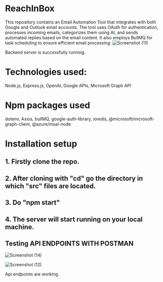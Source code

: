 # ReachInBox

This repository contains an Email Automation Tool that integrates with both Google and Outlook email accounts. The tool uses OAuth for authentication, processes incoming emails, categorizes them using AI, and sends automated replies based on the email content. It also employs BullMQ for task scheduling to ensure efficient email processing.
![Screenshot (11)](https://github.com/aaron1-z/ReachInBox/assets/77638360/5a024269-1e0d-425d-9d31-0d9fc3ab94a5)

Backend server is successfully running.

# Technologies used:
Node.js, Express.js, OpenAI, Google APIs, Microsoft Graph API
 # Npm packages used
dotenv, Axios, bullMQ, google-auth-library, ioredis, 
@microsoft/microsoft-graph-client, @azure/msal-node

# Installation setup
## 1. Firstly clone the repo. 
## 2. After cloning with "cd" go the directory in which "src" files are located. 
## 3. Do "npm start" 
## 4. The server will start running on your local machine. 

## Testing API ENDPOINTS WITH POSTMAN

![Screenshot (14)](https://github.com/aaron1-z/ReachInBox/assets/77638360/bf8ceced-c4a9-43e2-b333-a770be5b997d)


![Screenshot (12)](https://github.com/aaron1-z/ReachInBox/assets/77638360/29a4b340-0176-4d92-b1c0-482753e4d59c)

Api endpoints are working. 
